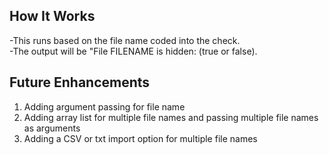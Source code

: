## How It Works
-This runs based on the file name coded into the check. <br>
-The output will be "File FILENAME is hidden: (true or false).

## Future Enhancements
1) Adding argument passing for file name
2) Adding array list for multiple file names and passing multiple file names as arguments
3) Adding a CSV or txt import option for multiple file names
